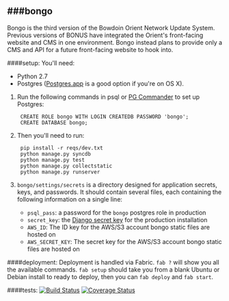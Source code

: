 ###bongo
---
Bongo is the third version of the Bowdoin Orient Network Update System. Previous versions of BONUS have integrated the Orient's front-facing website and CMS in one environment. Bongo instead plans to provide only a CMS and API for a future front-facing website to hook into.

####setup:
You'll need:
- Python 2.7 
- Postgres ([Postgres.app](http://postgresapp.com) is a good option if you're on OS X).

1. Run the following commands in psql or [PG Commander](https://eggerapps.at/pgcommander/) to set up Postgres:
        
        CREATE ROLE bongo WITH LOGIN CREATEDB PASSWORD 'bongo';
        CREATE DATABASE bongo;

2. Then you'll need to run:

        pip install -r reqs/dev.txt
        python manage.py syncdb
        python manage.py test
        python manage.py collectstatic
        python manage.py runserver

3. `bongo/settings/secrets` is a directory designed for application secrets, keys, and passwords. It should contain several files, each containing the following information on a single line:
    - `psql_pass`: a password for the `bongo` postgres role in production
    - `secret_key`: the [Django secret key](https://docs.djangoproject.com/en/dev/ref/settings/#std:setting-SECRET_KEY) for the production installation
    - `AWS_ID`: The ID key for the AWS/S3 account bongo static files are hosted on
    - `AWS_SECRET_KEY`: The secret key for the AWS/S3 account bongo static files are hosted on

####deployment:
Deployment is handled via Fabric. `fab ?` will show you all the available commands. `fab setup` should take you from a blank Ubuntu or Debian install to ready to deploy, then you can `fab deploy` and `fab start`.

####tests:  [![Build Status](https://travis-ci.org/BowdoinOrient/bongo.svg)](https://travis-ci.org/BowdoinOrient/bongo) [![Coverage Status](https://coveralls.io/repos/BowdoinOrient/bongo/badge.png)](https://coveralls.io/r/BowdoinOrient/bongo)

